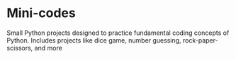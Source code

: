 # Mini-codes
Small Python projects designed to practice fundamental coding concepts of Python. Includes projects like dice game, number guessing, rock-paper-scissors, and more
